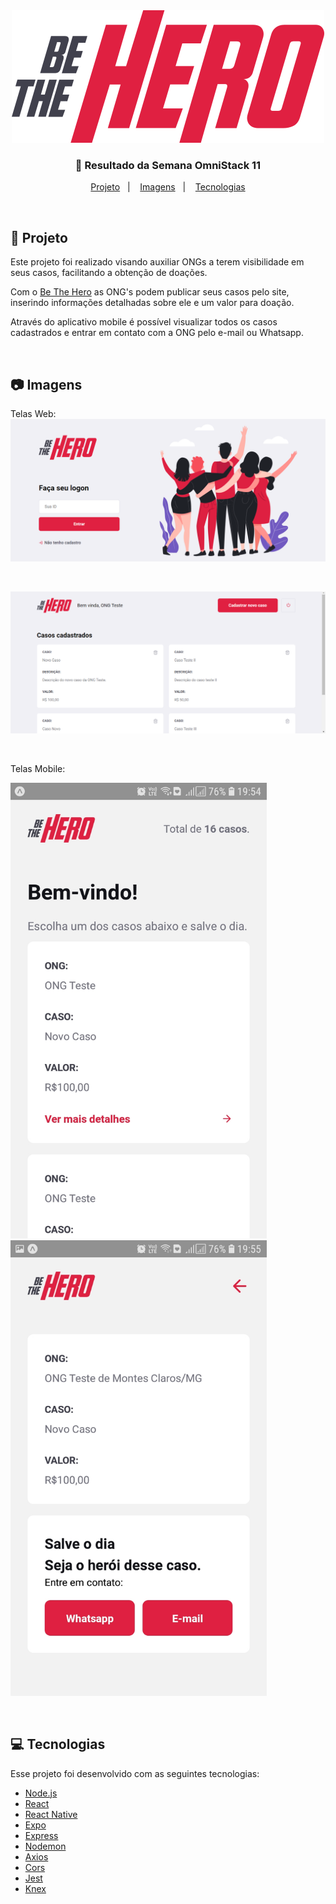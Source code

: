<div align="center">
  <img src="./frontend/src/assets/logo.svg" alt="Be The Hero"/>
  
  <h3> 🚀 Resultado da Semana OmniStack 11</h3>
</div>

<p align="center">
  <a href="#project">Projeto</a>&nbsp;&nbsp;&nbsp;|&nbsp;&nbsp;&nbsp;
  <a href="#img">Imagens</a>&nbsp;&nbsp;&nbsp;|&nbsp;&nbsp;&nbsp;
  <a href="#techs">Tecnologias</a>
</p>

<br/>

<h2 id="project"> 📌  Projeto </h2>

Este projeto foi realizado visando auxiliar ONGs a terem visibilidade em seus casos, facilitando a obtenção de doações.

Com o [Be The Hero](https://github.com/LorraneAlkimim/Be-The-Hero) as ONG's podem publicar seus casos pelo site, inserindo informações detalhadas sobre ele e um valor para doação.

Através do aplicativo mobile é possível visualizar todos os casos cadastrados e entrar em contato com a ONG pelo e-mail ou Whatsapp.

<br/>

<h2 id="img"> 📷  Imagens </h2>

Telas Web:
<img src="./img/login-web.png" alt="Login Web"/>

&nbsp;

<img src="./img/home-web.png" alt="Home Web"/>

&nbsp;

Telas Mobile:

<img src="./img/home-app.jfif" width="410" alt="Home Mobile"/>

<img src="./img/details-ong.jfif" width="410" alt="Details Mobile"/>

&nbsp;

<h2 id="techs"> 💻  Tecnologias </h2>
Esse projeto foi desenvolvido com as seguintes tecnologias:

- [Node.js](https://nodejs.org/en/)
- [React](https://reactjs.org)
- [React Native](https://facebook.github.io/react-native/)
- [Expo](https://expo.io/)
- [Express](https://expressjs.com/pt-br/)
- [Nodemon](https://www.npmjs.com/package/nodemon)
- [Axios](https://www.npmjs.com/package/axios)
- [Cors](https://www.npmjs.com/package/cors)
- [Jest](https://www.npmjs.com/package/jest)
- [Knex](http://knexjs.org/)

